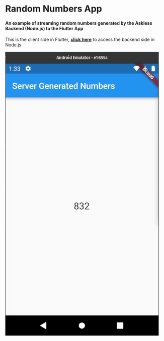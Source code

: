 # Random Numbers App

#### An example of streaming random numbers generated by the Askless Backend (Node.js) to the Flutter App

This is the client side in Flutter,
**[click here](https://github.com/RodrigoBertotti/Askless/tree/dev/example/random-numbers-ts)** 
to access the backend side in Node.js 

![Alt Text](random_numbers.gif) 
